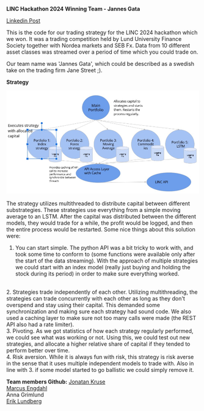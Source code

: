 
**LINC Hackathon 2024 Winning Team - Jannes Gata**


[Linkedin Post](https://www.linkedin.com/posts/simonmollegard_ended-last-work-week-at-lund-university-representing-activity-7167932958740361217-qtX7/?utm_source=share&utm_medium=member_desktop)

This is the code for our trading strategy for the LINC 2024 hackathon which we won. It was a trading competition held by Lund University Finance Society together with Nordea markets and SEB Fx. Data from 10 different asset classes was streamed over a period of time which you could trade on.

Our team name was 'Jannes Gata', which could be described as a swedish take on the trading firm Jane Street ;).

**Strategy**

![alt text](trading.jpg "Simplified view") 

The strategy utilizes multithreaded to distribute capital between different substrategies. These strategies use everything from a simple moving average to an LSTM. After the capital was distributed between the different models, they would trade for a while, the profit would be logged, and then the entire process would be restarted. Some nice things about this solution were: 

1. You can start simple. The python API was a bit tricky to work with, and took some time to conform to (some functions were available only after the start of the data streaming). With the approach of multiple strategies we could start with an index model (really just buying and holding the stock during its period) in order to make sure everything worked.
<br/>
2. Strategies trade independently of each other. Utilizing multithreading, the strategies can trade concurrently with each other as long as they don't overspend and stay using their capital. This demanded some synchronization and making sure each strategy had sound code. We also used a caching layer to make sure not too many calls were made (the REST API also had a rate limiter).
<br/>
3. Pivoting. As we got statistics of how each strategy regularly performed, we could see what was working or not. Using this, we could test out new strategies, and allocate a higher relative share of capital if they tended to perform better over time.
<br/>
4. Risk aversion. While it is always fun with risk, this strategy is risk averse in the sense that it uses multiple independent models to trade with. Also in line with 3. if some model started to go ballistic we could simply remove it.


**Team members Github:**
[Jonatan Kruse](https://github.com/jonatan-kruse)
<br/>
[Marcus Engdahl](https://github.com/MarcusEngdahl)
<br/>
Anna Grimlund 
<br/>
[Erik Lundberg](https://github.com/ErikLundb3rg)